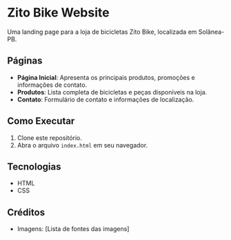 # Zito Bike Website

Uma landing page para a loja de bicicletas Zito Bike, localizada em Solânea-PB.

## Páginas

*   **Página Inicial**: Apresenta os principais produtos, promoções e informações de contato.
*   **Produtos**: Lista completa de bicicletas e peças disponíveis na loja.
*   **Contato**: Formulário de contato e informações de localização.

## Como Executar

1.  Clone este repositório.
2.  Abra o arquivo `index.html` em seu navegador.

## Tecnologias

*   HTML
*   CSS

## Créditos

*   Imagens: [Lista de fontes das imagens]